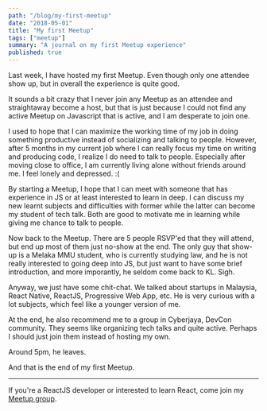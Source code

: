 ```yaml
---
path: "/blog/my-first-meetup"
date: "2018-05-01"
title: "My first Meetup"
tags: ["meetup"]
summary: "A journal on my first Meetup experience"
published: true
---
```


Last week, I have hosted my first Meetup. Even though only one attendee show up, but in overall the experience is quite good.

It sounds a bit crazy that I never join any Meetup as an attendee and straightaway become a host, but that is just because I could not find any active Meetup on Javascript that is active, and I am desperate to join one.

I used to hope that I can maximize the working time of my job in doing something productive instead of socializing and talking to people. However, after 5 months in my current job where I can really focus my time on writing and producing code, I realize I do need to talk to people. Especially after moving close to office, I am currently living alone without friends around me. I feel lonely and depressed. :(

By starting a Meetup, I hope that I can meet with someone that has experience in JS or at least interested to learn in deep. I can discuss my new learnt subjects and difficulties with former while the latter can become my student of tech talk. Both are good to motivate me in learning while giving me chance to talk to people.

Now back to the Meetup. There are 5 people RSVP'ed that they will attend, but end up most of them just no-show at the end. The only guy that show-up is a Melaka MMU student, who is currently studying law, and he is not really interested to going deep into JS, but just want to have some brief introduction, and more imporantly, he seldom come back to KL. Sigh.

Anyway, we just have some chit-chat. We talked about startups in Malaysia, React Native, ReactJS, Progressive Web App, etc. He is very curious with a lot subjects, which feel like a younger version of me.

At the end, he also recommend me to a group in Cyberjaya, DevCon community. They seems like organizing tech talks and quite active. Perhaps I should just join them instead of hosting my own.

Around 5pm, he leaves.

And that is the end of my first Meetup.

<hr />

If you're a ReactJS developer or interested to learn React, come join my [Meetup group](https://www.meetup.com/kl-react/).
